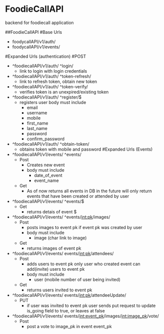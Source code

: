 # FoodieCallAPI
backend for foodiecall application

##FoodieCallAPI
  #Base Urls
  * foodycallAPI/v1/auth/
  * foodycallAPI/v1/events/
  
  #Expanded Urls (authentication) 
  #POST
  * ^foodiecallAPI/v1/auth/ ^login/
    * link to login with login credentials 
  * ^foodiecallAPI/v1/auth/ ^token-refresh/
    * link to refresh token, obtain new token
  * ^foodiecallAPI/v1/auth/ ^token-verify/
    * verifies token is an unexpired/existing token
  * ^foodiecallAPI/v1/auth/ ^register/$
    * registers user body must include
      * email
      * username
      * mobile 
      * first_name
      * last_name
      * password
      * confirm_password
  * ^foodiecallAPI/v1/auth/ ^obtain-token/
    * obtains token with mobile and password
  #Expanded Urls (Events)
  * ^foodiecallAPI/v1/events/ ^events/
    * Post
      * Creates new event 
      * body must include
        * date_of_event
        * event_name
    * Get
      * As of now returns all events in DB in the future will only return events that have been created or attended by user
  * ^foodiecallAPI/v1/events/ ^events/$
    * Get
      * returns detais of event $
  * ^foodiecallAPI/v1/events/ ^events/<int:pk>/images/
    * Post
      * posts images to event pk if event pk was created by user 
      * body must include
        * image (char link to image)
    * Get
      * returns images of event pk
  * ^foodiecallAPI/v1/events/ events/<int:pk>/attendees/
    * Post
      * adds users to event pk only user who created event can add(invite) users to event pk
      * body must include
        * user (mobile number of user being invited)
    * Get
      * returns users invited to event pk
  * ^foodiecallAPI/v1/events/ events/<int:pk>/attendeeUpdate/
    * PUT
      * if user was invited to event pk user sends put request to update is_going field to true, or leaves at false
  * ^foodiecallAPI/v1/events/ events/<int:event_pk>/images/<int:image_pk>/vote/
    * Post
      * post a vote to image_pk in event event_pk

  

